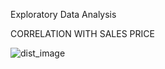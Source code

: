 Exploratory Data Analysis

CORRELATION WITH SALES PRICE


![dist_image](https://user-images.githubusercontent.com/109108274/183962915-d580530c-66ca-48df-a749-b9d208466996.png)
